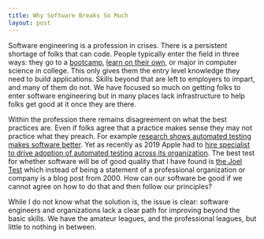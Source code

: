 ```yaml
---
title: Why Software Breaks So Much
layout: post
---
```

Software engineering is a profession in crises. There is a persistent shortage of folks that can code. People typically enter the field in three ways: they go to a [bootcamp](https://generalassemb.ly), [learn on their own](https://www.railstutorial.org), or major in computer science in college. This only gives them the entry level knowledge they need to build applications. Skills beyond that are left to employers to impart, and many of them do not. We have focused so much on getting folks to enter software engineering but in many places lack infrastructure to help folks get good at it once they are there.

Within the profession there remains disagreement on what the best practices are. Even if folks agree that a practice makes sense they may not practice what they preach. For example [research shows automated testing makes software better](https://www.sciencedirect.com/science/article/pii/S1877050916001277). Yet as recently as 2019 Apple had to [hire specialist to drive adoption of automated testing across its organization](https://mike-bland.com/2019/11/14/hiring-test-paratroopers.html). The best test for whether software will be of good quality that I have found is [the Joel Test](https://www.joelonsoftware.com/2000/08/09/the-joel-test-12-steps-to-better-code/) which instead of being a statement of a professional organization or company is a blog post from 2000. How can our software be good if we cannot agree on how to do that and then follow our principles?

While I do not know what the solution is, the issue is clear: software engineers and organizations lack a clear path for improving beyond the basic skills. We have the amateur leagues, and the professional leagues, but little to nothing in between. 